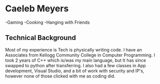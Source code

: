 # Caeleb Meyers

-Gaming
-Cooking
-Hanging with Friends

## Technical Background
Most of my experience is Tech is physically writing code. I have an Associates from Kellogg Community College in Computer Programming. I took 2 years of C++ which is/was my main language, but It has since swapped to python after transferring. I also had a few classes in App development, Visual Studio, and a bit of work with security and IP's, however none of those clicked with me as coding did.


